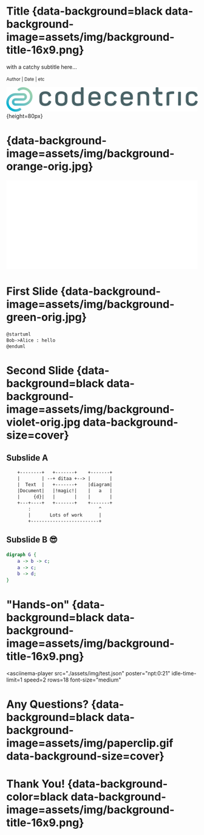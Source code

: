 
# Title {data-background=black data-background-image=assets/img/background-title-16x9.png}

with a catchy subtitle here&#8230;

<small> Author | Date | etc </small>

![](assets/img/logo-and-name-dark.png){height=80px}


# {data-background-image=assets/img/background-orange-orig.jpg}

![](assets/img/docker.png)


# First Slide {data-background-image=assets/img/background-green-orig.jpg}

```plantuml
@startuml
Bob->Alice : hello
@enduml
```


# Second Slide {data-background=black data-background-image=assets/img/background-violet-orig.jpg data-background-size=cover}

## Subslide A

```ditaa
    +--------+   +-------+    +-------+
    |        | --+ ditaa +--> |       |
    |  Text  |   +-------+    |diagram|
    |Document|   |!magic!|    |   a   |
    |     {d}|   |       |    |       |
    +---+----+   +-------+    +-------+
        :                         ^
        |       Lots of work      |
        +-------------------------+
```

## Subslide B &#x1f60E;

```dot
digraph G {
    a -> b -> c;
    a -> c;
    b -> d;
}
```


# "Hands-on" {data-background=black data-background-image=assets/img/background-title-16x9.png}

<asciinema-player
    src="./assets/img/test.json"
    poster="npt:0:21"
    idle-time-limit=1
    speed=2
    rows=18
    font-size="medium"
></asciinema-player>


# Any Questions? {data-background=black data-background-image=assets/img/paperclip.gif data-background-size=cover}


# Thank You! {data-background-color=black data-background-image=assets/img/background-title-16x9.png}




<script src="lib/asciinema/asciinema-player.js"></script>
